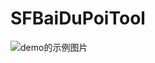 # SFBaiDuPoiTool
![demo的示例图片](https://github.com/songfeiSF/SFBaiDuPoiTool/blob/master/BaiDuPoiDemo/screenshots/screenshots.gif)
